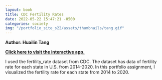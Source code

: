 ```yaml
---
layout: book
title: CDC Fertility Rates
date: 2022-05-22 15:47:21 -0500
categories: society
img: "/portfolio_site_s22/assets/thumbnails/tang.gif"
---
```


<b>Author: Huailin Tang</b>

<b><a href="https://data-viz.it.wisc.edu/content/1604cc93-8499-434a-94d4-8ba1c0a1b462">Click here to visit the interactive app.</a></b>

I used the fertility_rate dataset from CDC. The dataset has data of fertility
rate for each state in U.S. from 2014-2020. In this portfolio assignment, I
visualized the fertility rate for each state from 2014 to 2020.


[jekyll-docs]: https://jekyllrb.com/docs/home
[jekyll-gh]:   https://github.com/jekyll/jekyll
[jekyll-talk]: https://talk.jekyllrb.com/
